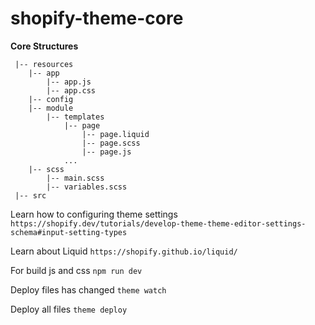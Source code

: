 # shopify-theme-core

**Core Structures**
```
 |-- resources
    |-- app
        |-- app.js
        |-- app.css
    |-- config
    |-- module
        |-- templates
            |-- page
                |-- page.liquid    
                |-- page.scss
                |-- page.js
            ...
    |-- scss
        |-- main.scss
        |-- variables.scss
 |-- src
```

Learn how to configuring theme settings
```https://shopify.dev/tutorials/develop-theme-theme-editor-settings-schema#input-setting-types```

Learn about Liquid
```https://shopify.github.io/liquid/```

For build js and css
```npm run dev```

Deploy files has changed
```theme watch```

Deploy all files
```theme deploy```
